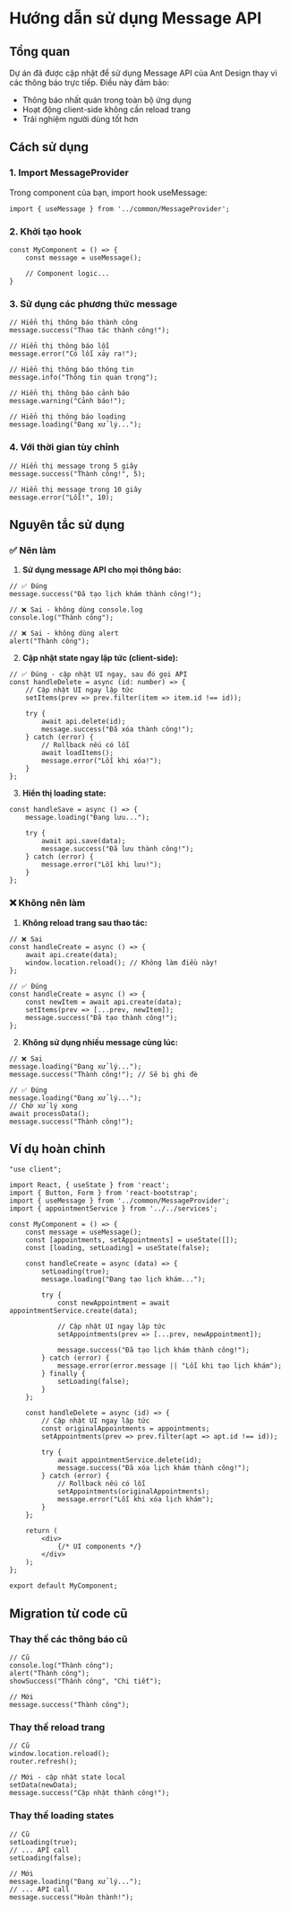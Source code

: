 # Hướng dẫn sử dụng Message API

## Tổng quan

Dự án đã được cập nhật để sử dụng Message API của Ant Design thay vì các thông báo trực tiếp. Điều này đảm bảo:
- Thông báo nhất quán trong toàn bộ ứng dụng
- Hoạt động client-side không cần reload trang
- Trải nghiệm người dùng tốt hơn

## Cách sử dụng

### 1. Import MessageProvider

Trong component của bạn, import hook useMessage:

```tsx
import { useMessage } from '../common/MessageProvider';
```

### 2. Khởi tạo hook

```tsx
const MyComponent = () => {
    const message = useMessage();
    
    // Component logic...
}
```

### 3. Sử dụng các phương thức message

```tsx
// Hiển thị thông báo thành công
message.success("Thao tác thành công!");

// Hiển thị thông báo lỗi
message.error("Có lỗi xảy ra!");

// Hiển thị thông báo thông tin
message.info("Thông tin quan trọng");

// Hiển thị thông báo cảnh báo
message.warning("Cảnh báo!");

// Hiển thị thông báo loading
message.loading("Đang xử lý...");
```

### 4. Với thời gian tùy chỉnh

```tsx
// Hiển thị message trong 5 giây
message.success("Thành công!", 5);

// Hiển thị message trong 10 giây
message.error("Lỗi!", 10);
```

## Nguyên tắc sử dụng

### ✅ Nên làm

1. **Sử dụng message API cho mọi thông báo:**
```tsx
// ✅ Đúng
message.success("Đã tạo lịch khám thành công!");

// ❌ Sai - không dùng console.log
console.log("Thành công");

// ❌ Sai - không dùng alert
alert("Thành công");
```

2. **Cập nhật state ngay lập tức (client-side):**
```tsx
// ✅ Đúng - cập nhật UI ngay, sau đó gọi API
const handleDelete = async (id: number) => {
    // Cập nhật UI ngay lập tức
    setItems(prev => prev.filter(item => item.id !== id));
    
    try {
        await api.delete(id);
        message.success("Đã xóa thành công!");
    } catch (error) {
        // Rollback nếu có lỗi
        await loadItems();
        message.error("Lỗi khi xóa!");
    }
};
```

3. **Hiển thị loading state:**
```tsx
const handleSave = async () => {
    message.loading("Đang lưu...");
    
    try {
        await api.save(data);
        message.success("Đã lưu thành công!");
    } catch (error) {
        message.error("Lỗi khi lưu!");
    }
};
```

### ❌ Không nên làm

1. **Không reload trang sau thao tác:**
```tsx
// ❌ Sai
const handleCreate = async () => {
    await api.create(data);
    window.location.reload(); // Không làm điều này!
};

// ✅ Đúng
const handleCreate = async () => {
    const newItem = await api.create(data);
    setItems(prev => [...prev, newItem]);
    message.success("Đã tạo thành công!");
};
```

2. **Không sử dụng nhiều message cùng lúc:**
```tsx
// ❌ Sai
message.loading("Đang xử lý...");
message.success("Thành công!"); // Sẽ bị ghi đè

// ✅ Đúng
message.loading("Đang xử lý...");
// Chờ xử lý xong
await processData();
message.success("Thành công!");
```

## Ví dụ hoàn chỉnh

```tsx
"use client";

import React, { useState } from 'react';
import { Button, Form } from 'react-bootstrap';
import { useMessage } from '../common/MessageProvider';
import { appointmentService } from '../../services';

const MyComponent = () => {
    const message = useMessage();
    const [appointments, setAppointments] = useState([]);
    const [loading, setLoading] = useState(false);

    const handleCreate = async (data) => {
        setLoading(true);
        message.loading("Đang tạo lịch khám...");
        
        try {
            const newAppointment = await appointmentService.create(data);
            
            // Cập nhật UI ngay lập tức
            setAppointments(prev => [...prev, newAppointment]);
            
            message.success("Đã tạo lịch khám thành công!");
        } catch (error) {
            message.error(error.message || "Lỗi khi tạo lịch khám");
        } finally {
            setLoading(false);
        }
    };

    const handleDelete = async (id) => {
        // Cập nhật UI ngay lập tức
        const originalAppointments = appointments;
        setAppointments(prev => prev.filter(apt => apt.id !== id));
        
        try {
            await appointmentService.delete(id);
            message.success("Đã xóa lịch khám thành công!");
        } catch (error) {
            // Rollback nếu có lỗi
            setAppointments(originalAppointments);
            message.error("Lỗi khi xóa lịch khám");
        }
    };

    return (
        <div>
            {/* UI components */}
        </div>
    );
};

export default MyComponent;
```

## Migration từ code cũ

### Thay thế các thông báo cũ

```tsx
// Cũ
console.log("Thành công");
alert("Thành công");
showSuccess("Thành công", "Chi tiết");

// Mới  
message.success("Thành công");
```

### Thay thế reload trang

```tsx
// Cũ
window.location.reload();
router.refresh();

// Mới - cập nhật state local
setData(newData);
message.success("Cập nhật thành công!");
```

### Thay thế loading states

```tsx
// Cũ
setLoading(true);
// ... API call
setLoading(false);

// Mới
message.loading("Đang xử lý...");
// ... API call  
message.success("Hoàn thành!");
```